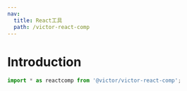```yaml
---
nav:
  title: React工具
  path: /victor-react-comp
---
```

# Introduction

```jsx
import * as reactcomp from '@victor/victor-react-comp';
```
